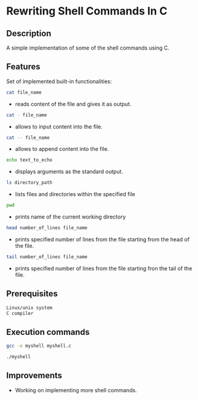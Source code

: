 # Rewriting Shell Commands In C

## Description
A simple implementation of some of the shell commands using C.

## Features
Set of implemented built-in functionalities:

```bash
cat file_name
```
- reads content of the file and gives it as output.
 
```bash
cat - file_name
```
 - allows to input content into the file.
  
```bash
cat -- file_name
```
- allows to append content into the file.
  
```bash
echo text_to_echo
```
- displays arguments as the standard output.
```bash
ls directory_path
```
- lists files and directories within the specified file
```bash
pwd
```
- prints name of the current working directory
```bash
head number_of_lines file_name
```
- prints specified number of lines from the file starting from the head of the file.
```bash
tail number_of_lines file_name
```
- prints specified number of lines from the file starting fron the tail of the file.


## Prerequisites

```bash
Linux/unix system
C compiler
```

## Execution commands

```bash
gcc -o myshell myshell.c

./myshell
```

## Improvements
- Working on implementing more shell commands.
